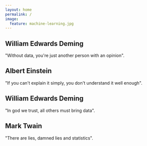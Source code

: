 ```yaml
---
layout: home
permalink: /
image:
  feature: machine-learning.jpg
---
```


<div class="tiles">

<div class="tile">
  <h2 class="post-title">William Edwards Deming</h2>
  <p class="post-excerpt">"Without data, you're just another person with an opinion".</p>
</div><!-- /.tile -->

<div class="tile">
  <h2 class="post-title">Albert Einstein</h2>
  <p class="post-excerpt">"If you can't explain it simply, you don't understand it well enough".</p>
</div><!-- /.tile -->

<div class="tile">
  <h2 class="post-title">William Edwards Deming</h2>
  <p class="post-excerpt">"In god we trust, all others must bring data".</p>
</div><!-- /.tile -->

<div class="tile">
  <h2 class="post-title">Mark Twain</h2>
  <p class="post-excerpt">"There are lies, damned lies and statistics".</p>
</div><!-- /.tile -->

</div><!-- /.tiles -->






